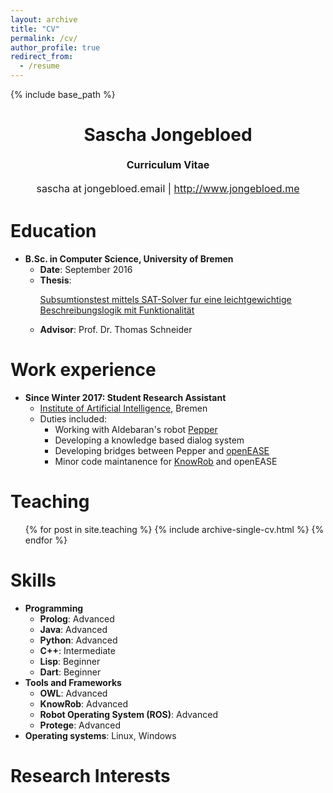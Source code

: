 ```yaml
---
layout: archive
title: "CV"
permalink: /cv/
author_profile: true
redirect_from:
  - /resume
---
```


{% include base_path %}

<h1 class="western" align="center"><b>Sascha Jongebloed</b></h1>
<p style="line-height: 1.5;" align="center"><span style="font-size: medium;"><b>Curriculum Vitae</b> </span></p>
<p style="line-height: 1.5;" align="center"><span style="font-size: medium;">sascha at jongebloed.email | <a href="http://www.jongebloed.me/">http://www.jongebloed.me</a></span></p>

Education
======
* **B.Sc. in Computer Science, University of Bremen**
  * **Date**: September 2016
  * **Thesis**: <p style="text-decoration:underline;"><a href="/bthesis.html">Subsumtionstest mittels SAT-Solver fur eine leichtgewichtige Beschreibungslogik mit Funktionalität</a></p>
  * **Advisor**: Prof. Dr. Thomas Schneider

Work experience
======
* **Since Winter 2017: Student Research Assistant** 
  * [Institute of Artificial Intelligence](https://ai.uni-bremen.de/), Bremen
  * Duties included:
    * Working with Aldebaran's robot [Pepper](https://www.ald.softbankrobotics.com/en/robots/pepper)
    * Developing a knowledge based dialog system 
    * Developing bridges between Pepper and [openEASE](https://www.open-ease.org/)
    * Minor code maintanence for [KnowRob](http://www.knowrob.org/) and openEASE

Teaching
======
  <ul>{% for post in site.teaching %}
    {% include archive-single-cv.html %}
  {% endfor %}</ul>

Skills
======
* **Programming**
  * **Prolog**: Advanced
  * **Java**: Advanced
  * **Python**: Advanced
  * **C++**: Intermediate
  * **Lisp**: Beginner
  * **Dart**: Beginner
* **Tools and Frameworks**
  * **OWL**: Advanced
  * **KnowRob**: Advanced
  * **Robot Operating System (ROS)**: Advanced
  * **Protege**: Advanced
* **Operating systems**: Linux, Windows

Research Interests
======


